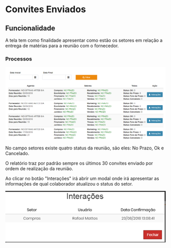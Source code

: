 # Convites Enviados

## Funcionalidade

A tela tem como finalidade apresentar como estão os setores em relação a entrega de matérias para a reunião com o fornecedor.

### Processos

![](../../.gitbook/assets/image-64.png)

No campo setores existe quatro status da reunião, são eles: No Prazo, Ok e Cancelado.

O relatório traz por padrão sempre os últimos 30 convites enviado por ordem de realização da reunião.

Ao clicar no botão "Interações" irá abrir um modal onde irá apresentar as informações de qual colaborador atualizou o status do setor.

![](../../.gitbook/assets/image-9.png)

